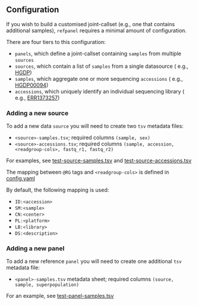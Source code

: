 ## Configuration

If you wish to build a customised joint-callset (e.g., one that contains additional samples), `refpanel`
requires a minimal amount of configuration.

There are four tiers to this configuration:

* `panels`, which define a joint-callset containing `samples` from multiple `sources`
* `sources`, which contain a list of `samples` from a single datasource (
  e.g., [HGDP](https://www.internationalgenome.org/data-portal/data-collection/hgdp))
* `samples`, which aggregate one or more sequencing `accessions` (
  e.g., [HGDP00094](https://www.internationalgenome.org/data-portal/sample/HGDP00094))
* `accessions`, which uniquely identify an individual sequencing library (
  e.g., [ERR1373257](https://www.ebi.ac.uk/ena/browser/view/ERR1373257))

### Adding a new source

To add a new data `source` you will need to create two `tsv` metadata files:

* `<source>-samples.tsv`; required columns `(sample, sex)`
* `<source>-accessions.tsv`; required columns `(sample, accession, <readgroup-cols>, fastq_r1, fastq_r2)`

For examples, see [test-source-samples.tsv](../test/test-source-samples.tsv) and [test-source-accessions.tsv](
../test/test-source-accessions.tsv)

The mapping between `@RG` tags and `<readgroup-cols>` is defined in [config.yaml](../config.yaml)

By default, the following mapping is used:

* `ID:<accession>`
* `SM:<sample>`
* `CN:<center>`
* `PL:<platform>`
* `LB:<library>`
* `DS:<description>`

### Adding a new panel

To add a new reference `panel` you will need to create one additional `tsv` metadata file:

* `<panel>-samples.tsv` metadata sheet; required columns `(source, sample, superpopulation)`

For an example, see [test-panel-samples.tsv](../test/test-panel-samples.tsv)

